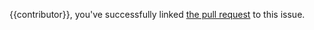 {{contributor}}, you've successfully linked [the pull request](https://github.com/{{repo}}/pull/{{pr_number}}) to this issue.
